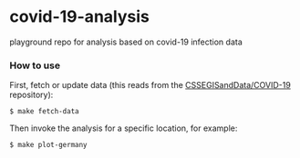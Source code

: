 # covid-19-analysis

playground repo for analysis based on covid-19 infection data

### How to use

First, fetch or update data (this reads from the
[CSSEGISandData/COVID-19](https://github.com/CSSEGISandData/COVID-19) repository):

```
$ make fetch-data
```

Then invoke the analysis for a specific location, for example:

```
$ make plot-germany
```
